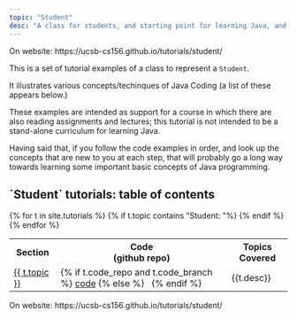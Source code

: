 ```yaml
---
topic: "Student"
desc: "A class for students, and starting point for learning Java, and the Maven-based Java toolchain"
---
```


<div class="github-preview-only">On website: https://ucsb-cs156.github.io/tutorials/student/</div>


This is a set of tutorial examples of a class to represent a `Student`.  

It illustrates various concepts/techinques of Java Coding (a list of these appears below.)

These examples are intended as support for a course in which there are also reading assignments and lectures; this tutorial is not intended to be a stand-alone curriculum for learning Java.  

Having said that, if you follow the code examples in order, and look up the concepts that are new to you at each step, that will probably go a long way towards learning some important basic concepts of Java programming.


<style>
div.tutorial-table * table { border-collapse: collapse; }
div.tutorial-table * table * th { border: 1px solid black; padding: 4px; }
div.tutorial-table * table * td { border: 1px solid black; padding: 4px; }
</style>

<div class="tutorial-table" data-role="collapsible" data-collapsed="false">
  <h2 markdown="1">`Student` tutorials: table of contents</h2>
  <table>
   <tr>
           <th>Section</th>
           <th>Code <br>(github repo)</th>
           <th>Topics Covered</th>
   </tr>
   {% for t in site.tutorials %}
       {% if t.topic contains "Student: "%} 
           <tr>
           <td><a href="{{t.url}}">{{ t.topic }}</a></td>
           <td>{% if t.code_repo and t.code_branch %} <a href="{{t.code_repo}}/tree/{{t.code_branch}}">code</a>  {% else %} &nbsp; {% endif %}</td>
           <td>{{t.desc}}</td>
           </tr>
       {% endif %}
   {% endfor %}
  </table>
</div>



<div class="github-preview-only">On website: https://ucsb-cs156.github.io/tutorials/student/</div>
